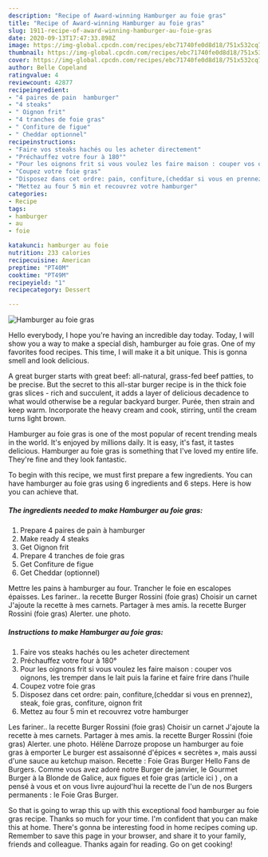```yaml
---
description: "Recipe of Award-winning Hamburger au foie gras"
title: "Recipe of Award-winning Hamburger au foie gras"
slug: 1911-recipe-of-award-winning-hamburger-au-foie-gras
date: 2020-09-13T17:47:33.898Z
image: https://img-global.cpcdn.com/recipes/ebc71740fe0d8d18/751x532cq70/hamburger-au-foie-gras-photo-principale-de-la-recette.jpg
thumbnail: https://img-global.cpcdn.com/recipes/ebc71740fe0d8d18/751x532cq70/hamburger-au-foie-gras-photo-principale-de-la-recette.jpg
cover: https://img-global.cpcdn.com/recipes/ebc71740fe0d8d18/751x532cq70/hamburger-au-foie-gras-photo-principale-de-la-recette.jpg
author: Belle Copeland
ratingvalue: 4
reviewcount: 42877
recipeingredient:
- "4 paires de pain  hamburger"
- "4 steaks"
- " Oignon frit"
- "4 tranches de foie gras"
- " Confiture de figue"
- " Cheddar optionnel"
recipeinstructions:
- "Faire vos steaks hachés ou les acheter directement"
- "Préchauffez votre four à 180°"
- "Pour les oignons frit si vous voulez les faire maison : couper vos oignons, les tremper dans le lait puis la farine et faire frire dans l&#39;huile"
- "Coupez votre foie gras"
- "Disposez dans cet ordre: pain, confiture,(cheddar si vous en prennez), steak, foie gras, confiture, oignon frit"
- "Mettez au four 5 min et recouvrez votre hamburger"
categories:
- Recipe
tags:
- hamburger
- au
- foie

katakunci: hamburger au foie 
nutrition: 233 calories
recipecuisine: American
preptime: "PT40M"
cooktime: "PT49M"
recipeyield: "1"
recipecategory: Dessert

---
```



![Hamburger au foie gras](https://img-global.cpcdn.com/recipes/ebc71740fe0d8d18/751x532cq70/hamburger-au-foie-gras-photo-principale-de-la-recette.jpg)

Hello everybody, I hope you're having an incredible day today. Today, I will show you a way to make a special dish, hamburger au foie gras. One of my favorites food recipes. This time, I will make it a bit unique. This is gonna smell and look delicious.

A great burger starts with great beef: all-natural, grass-fed beef patties, to be precise. But the secret to this all-star burger recipe is in the thick foie gras slices - rich and succulent, it adds a layer of delicious decadence to what would otherwise be a regular backyard burger. Purée, then strain and keep warm. Incorporate the heavy cream and cook, stirring, until the cream turns light brown.

Hamburger au foie gras is one of the most popular of recent trending meals in the world. It's enjoyed by millions daily. It is easy, it's fast, it tastes delicious. Hamburger au foie gras is something that I've loved my entire life. They're fine and they look fantastic.


To begin with this recipe, we must first prepare a few ingredients. You can have hamburger au foie gras using 6 ingredients and 6 steps. Here is how you can achieve that.

<!--inarticleads1-->

##### The ingredients needed to make Hamburger au foie gras:

1. Prepare 4 paires de pain à hamburger
1. Make ready 4 steaks
1. Get  Oignon frit
1. Prepare 4 tranches de foie gras
1. Get  Confiture de figue
1. Get  Cheddar (optionnel)


Mettre les pains à hamburger au four. Trancher le foie en escalopes épaisses. Les fariner.. la recette Burger Rossini (foie gras) Choisir un carnet J&#39;ajoute la recette à mes carnets. Partager à mes amis. la recette Burger Rossini (foie gras) Alerter. une photo. 

<!--inarticleads2-->

##### Instructions to make Hamburger au foie gras:

1. Faire vos steaks hachés ou les acheter directement
1. Préchauffez votre four à 180°
1. Pour les oignons frit si vous voulez les faire maison : couper vos oignons, les tremper dans le lait puis la farine et faire frire dans l&#39;huile
1. Coupez votre foie gras
1. Disposez dans cet ordre: pain, confiture,(cheddar si vous en prennez), steak, foie gras, confiture, oignon frit
1. Mettez au four 5 min et recouvrez votre hamburger


Les fariner.. la recette Burger Rossini (foie gras) Choisir un carnet J&#39;ajoute la recette à mes carnets. Partager à mes amis. la recette Burger Rossini (foie gras) Alerter. une photo. Hélène Darroze propose un hamburger au foie gras à emporter Le burger est assaisonné d&#39;épices « secrètes », mais aussi d&#39;une sauce au ketchup maison. Recette : Foie Gras Burger Hello Fans de Burgers. Comme vous avez adoré notre Burger de janvier, le Gourmet Burger à la Blonde de Galice, aux figues et foie gras (article ici ) , on a pensé à vous et on vous livre aujourd&#39;hui la recette de l&#39;un de nos Burgers permanents : le Foie Gras Burger. 

So that is going to wrap this up with this exceptional food hamburger au foie gras recipe. Thanks so much for your time. I'm confident that you can make this at home. There's gonna be interesting food in home recipes coming up. Remember to save this page in your browser, and share it to your family, friends and colleague. Thanks again for reading. Go on get cooking!
